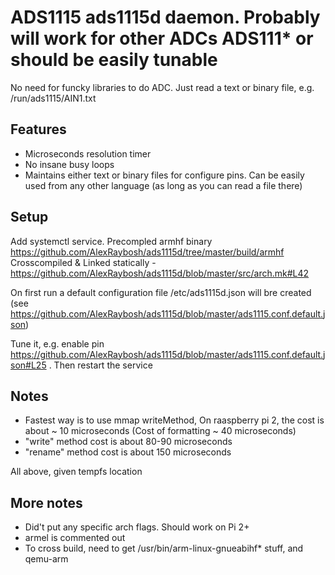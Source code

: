 #  ADS1115 ads1115d daemon.  Probably will work for other ADCs ADS111* or should be easily tunable
No need for funcky libraries to do ADC. Just read a text or binary file, e.g. /run/ads1115/AIN1.txt

## Features
- Microseconds resolution timer
- No insane busy loops
- Maintains either text or binary files for configure pins. Can be easily used from any other language (as long as you can read a file there)

## Setup
Add systemctl service. 
Precompled armhf binary https://github.com/AlexRaybosh/ads1115d/tree/master/build/armhf
Crosscompiled & Linked statically - https://github.com/AlexRaybosh/ads1115d/blob/master/src/arch.mk#L42

On first run a default configuration file /etc/ads1115d.json will bre created (see https://github.com/AlexRaybosh/ads1115d/blob/master/ads1115.conf.default.json)


Tune it, e.g. enable pin https://github.com/AlexRaybosh/ads1115d/blob/master/ads1115.conf.default.json#L25 .
Then restart the service

## Notes
- Fastest way is to use mmap writeMethod, On raaspberry pi 2, the cost is about ~ 10 microseconds (Cost of formatting ~ 40 microseconds)
- "write" method cost is about 80-90 microseconds
- "rename" method cost is about 150 microseconds

All above, given tempfs location



## More notes
- Did't put any specific arch flags. Should work on Pi 2+
- armel is commented out
- To cross build, need to get /usr/bin/arm-linux-gnueabihf* stuff, and qemu-arm
